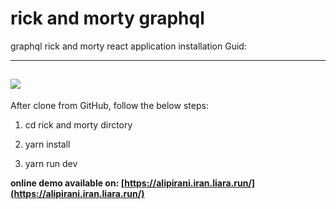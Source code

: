# rick and morty graphql
graphql rick and morty react application 
installation Guid:  

---------------------
![](https://alipirani.iran.liara.run/logo.png)
---------------------
After clone from GitHub, follow the below steps:

1.  cd rick and morty dirctory
    
2.  yarn install  
    
3.  yarn run dev
    

**online demo available on: [https://alipirani.iran.liara.run/](https://alipirani.iran.liara.run/)**

